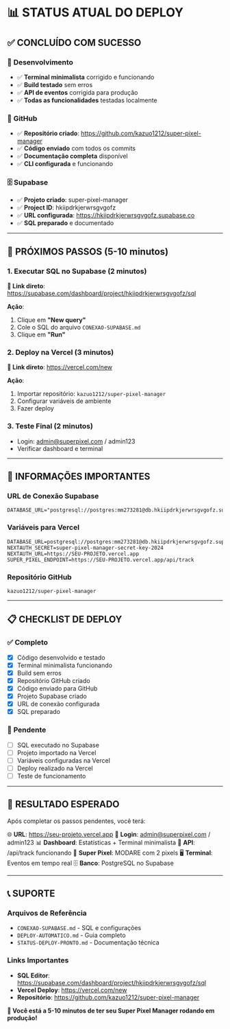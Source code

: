 # 📊 STATUS ATUAL DO DEPLOY

## ✅ **CONCLUÍDO COM SUCESSO**

### 🔧 **Desenvolvimento**
- ✅ **Terminal minimalista** corrigido e funcionando
- ✅ **Build testado** sem erros
- ✅ **API de eventos** corrigida para produção
- ✅ **Todas as funcionalidades** testadas localmente

### 📁 **GitHub**
- ✅ **Repositório criado**: https://github.com/kazuo1212/super-pixel-manager
- ✅ **Código enviado** com todos os commits
- ✅ **Documentação completa** disponível
- ✅ **CLI configurada** e funcionando

### 🗄️ **Supabase**
- ✅ **Projeto criado**: super-pixel-manager
- ✅ **Project ID**: hkiipdrkjerwrsgvgofz
- ✅ **URL configurada**: https://hkiipdrkjerwrsgvgofz.supabase.co
- ✅ **SQL preparado** e documentado

---

## 🚧 **PRÓXIMOS PASSOS (5-10 minutos)**

### 1. **Executar SQL no Supabase** (2 minutos)
**🔗 Link direto**: https://supabase.com/dashboard/project/hkiipdrkjerwrsgvgofz/sql

**Ação**: 
1. Clique em **"New query"**
2. Cole o SQL do arquivo `CONEXAO-SUPABASE.md`
3. Clique em **"Run"**

### 2. **Deploy na Vercel** (3 minutos)
**🔗 Link direto**: https://vercel.com/new

**Ação**:
1. Importar repositório: `kazuo1212/super-pixel-manager`
2. Configurar variáveis de ambiente
3. Fazer deploy

### 3. **Teste Final** (2 minutos)
- Login: admin@superpixel.com / admin123
- Verificar dashboard e terminal

---

## 🔗 **INFORMAÇÕES IMPORTANTES**

### **URL de Conexão Supabase**
```env
DATABASE_URL="postgresql://postgres:mm273281@db.hkiipdrkjerwrsgvgofz.supabase.co:5432/postgres"
```

### **Variáveis para Vercel**
```env
DATABASE_URL=postgresql://postgres:mm273281@db.hkiipdrkjerwrsgvgofz.supabase.co:5432/postgres
NEXTAUTH_SECRET=super-pixel-manager-secret-key-2024
NEXTAUTH_URL=https://SEU-PROJETO.vercel.app
SUPER_PIXEL_ENDPOINT=https://SEU-PROJETO.vercel.app/api/track
```

### **Repositório GitHub**
```
kazuo1212/super-pixel-manager
```

---

## 📋 **CHECKLIST DE DEPLOY**

### ✅ **Completo**
- [x] Código desenvolvido e testado
- [x] Terminal minimalista funcionando
- [x] Build sem erros
- [x] Repositório GitHub criado
- [x] Código enviado para GitHub
- [x] Projeto Supabase criado
- [x] URL de conexão configurada
- [x] SQL preparado

### 🚧 **Pendente**
- [ ] SQL executado no Supabase
- [ ] Projeto importado na Vercel
- [ ] Variáveis configuradas na Vercel
- [ ] Deploy realizado na Vercel
- [ ] Teste de funcionamento

---

## 🎯 **RESULTADO ESPERADO**

Após completar os passos pendentes, você terá:

🌐 **URL**: https://seu-projeto.vercel.app
👤 **Login**: admin@superpixel.com / admin123
📊 **Dashboard**: Estatísticas + Terminal minimalista
🔗 **API**: /api/track funcionando
🎯 **Super Pixel**: MODARE com 2 pixels
🖥️ **Terminal**: Eventos em tempo real
🗄️ **Banco**: PostgreSQL no Supabase

---

## 📞 **SUPORTE**

### **Arquivos de Referência**
- `CONEXAO-SUPABASE.md` - SQL e configurações
- `DEPLOY-AUTOMATICO.md` - Guia completo
- `STATUS-DEPLOY-PRONTO.md` - Documentação técnica

### **Links Importantes**
- **SQL Editor**: https://supabase.com/dashboard/project/hkiipdrkjerwrsgvgofz/sql
- **Vercel Deploy**: https://vercel.com/new
- **Repositório**: https://github.com/kazuo1212/super-pixel-manager

**🚀 Você está a 5-10 minutos de ter seu Super Pixel Manager rodando em produção!** 